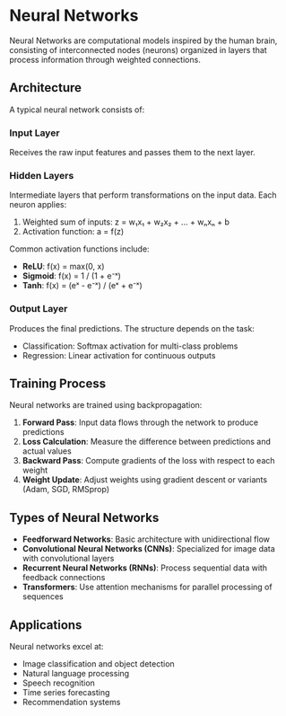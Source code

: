 # Neural Networks

Neural Networks are computational models inspired by the human brain, consisting of interconnected nodes (neurons) organized in layers that process information through weighted connections.

## Architecture

A typical neural network consists of:

### Input Layer
Receives the raw input features and passes them to the next layer.

### Hidden Layers
Intermediate layers that perform transformations on the input data. Each neuron applies:
1. Weighted sum of inputs: z = w₁x₁ + w₂x₂ + ... + wₙxₙ + b
2. Activation function: a = f(z)

Common activation functions include:
- **ReLU**: f(x) = max(0, x)
- **Sigmoid**: f(x) = 1 / (1 + e⁻ˣ)
- **Tanh**: f(x) = (eˣ - e⁻ˣ) / (eˣ + e⁻ˣ)

### Output Layer
Produces the final predictions. The structure depends on the task:
- Classification: Softmax activation for multi-class problems
- Regression: Linear activation for continuous outputs

## Training Process

Neural networks are trained using backpropagation:

1. **Forward Pass**: Input data flows through the network to produce predictions
2. **Loss Calculation**: Measure the difference between predictions and actual values
3. **Backward Pass**: Compute gradients of the loss with respect to each weight
4. **Weight Update**: Adjust weights using gradient descent or variants (Adam, SGD, RMSprop)

## Types of Neural Networks

- **Feedforward Networks**: Basic architecture with unidirectional flow
- **Convolutional Neural Networks (CNNs)**: Specialized for image data with convolutional layers
- **Recurrent Neural Networks (RNNs)**: Process sequential data with feedback connections
- **Transformers**: Use attention mechanisms for parallel processing of sequences

## Applications

Neural networks excel at:
- Image classification and object detection
- Natural language processing
- Speech recognition
- Time series forecasting
- Recommendation systems

